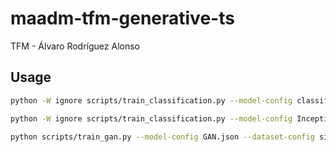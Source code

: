 # maadm-tfm-generative-ts
TFM - Álvaro Rodríguez Alonso

## Usage

```bash
python -W ignore scripts/train_classification.py --model-config classificator_custom0.json --dataset-config melbourne_pedestrian.json --ckpt-name classificator_custom0.ckpt
```


```bash
python -W ignore scripts/train_classification.py --model-config InceptionTime.json --dataset-config melbourne_pedestrian.json --ckpt-name inception_time0.ckpt
```



```bash
python scripts/train_gan.py --model-config GAN.json --dataset-config sine.json --ckpt-name gan0.ckpt
```